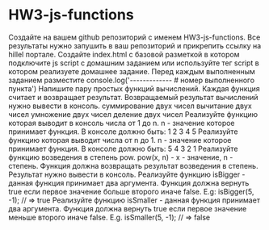 # HW3-js-functions
Создайте на вашем github репозиторий с именем HW3-js-functions. Все результаты нужно запушить в ваш репозиторий и прикрепить ссылку на hillel портале.
Создайте index.html с базовой разметкой в котором подключите js script с домашним заданием или используйте тег script в котором реализуете домашнее задание.
Перед каждым выполненным заданием разместите 
console.log('------------- # номер выполненного пункта')
Напишите пару простых функций вычислений. Каждая функция считает и возвращает результат. Возвращаемый результат вычислений нужно вывести в консоль.
суммирование двух чисел
вычитание двух чисел
умножение двух чисел
деление двух чисел
Реализуйте функцию которая выводит в консоль числа от 1 до n. n - значение которое принимает функция. В консоле должно быть:
1 2 3 4 5
Реализуйте функцию которая выводит числа от n до 1. n - значение которое принимает функция. В консоле должно быть:
5 4 3 2 1
Реализуйте функцию возведения в степень pow. pow(x, n) -  x - значение, n - степень. Функция должна возвращать результат возведения в степень. Результат нужно вывести в консоль.
Реализуйте функцию isBigger - данная функция принимает два аргумента. Функция должна вернуть true если первое значение больше второго иначе false.
E.g: isBigger(5, -1); // => true
Реализуйте функцию isSmaller -  данная функция принимает два аргумента. Функция должна вернуть true если первое значение меньше второго иначе false.
E.g. isSmaller(5, -1); // => false
